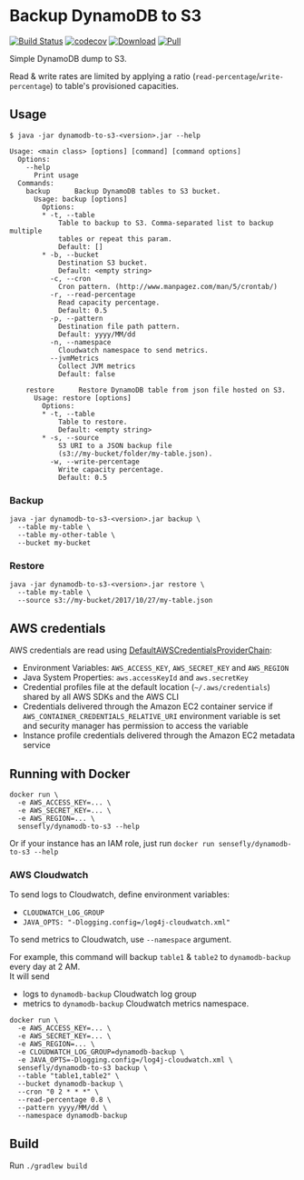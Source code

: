 # Backup DynamoDB to S3

[![Build Status](https://travis-ci.org/sensefly-sa/dynamodb-to-s3.svg?branch=master)](https://travis-ci.org/sensefly-sa/dynamodb-to-s3)
[![codecov](https://codecov.io/gh/sensefly-sa/log4j-cloudwatch-appender/branch/master/graph/badge.svg)](https://codecov.io/gh/sensefly-sa/log4j-cloudwatch-appender)
[![Download](https://api.bintray.com/packages/sensefly/maven/dynamodb-to-s3/images/download.svg)](https://bintray.com/sensefly/maven/dynamodb-to-s3/_latestVersion)
[![Pull](https://img.shields.io/docker/pulls/sensefly/dynamodb-to-s3.svg)](https://img.shields.io/docker/pulls/sensefly/dynamodb-to-s3.svg)


Simple DynamoDB dump to S3.
  
Read & write rates are limited by applying a ratio (`read-percentage`/`write-percentage`) to table's provisioned capacities.


## Usage

```
$ java -jar dynamodb-to-s3-<version>.jar --help

Usage: <main class> [options] [command] [command options]
  Options:
    --help
      Print usage
  Commands:
    backup      Backup DynamoDB tables to S3 bucket.
      Usage: backup [options]
        Options:
        * -t, --table
            Table to backup to S3. Comma-separated list to backup multiple 
            tables or repeat this param.
            Default: []
        * -b, --bucket
            Destination S3 bucket.
            Default: <empty string>
          -c, --cron
            Cron pattern. (http://www.manpagez.com/man/5/crontab/)
          -r, --read-percentage
            Read capacity percentage.
            Default: 0.5
          -p, --pattern
            Destination file path pattern.
            Default: yyyy/MM/dd
          -n, --namespace
            Cloudwatch namespace to send metrics.
          --jvmMetrics
            Collect JVM metrics
            Default: false

    restore      Restore DynamoDB table from json file hosted on S3.
      Usage: restore [options]
        Options:
        * -t, --table
            Table to restore.
            Default: <empty string>
        * -s, --source
            S3 URI to a JSON backup file 
            (s3://my-bucket/folder/my-table.json). 
          -w, --write-percentage
            Write capacity percentage.
            Default: 0.5

```

### Backup

```
java -jar dynamodb-to-s3-<version>.jar backup \
  --table my-table \
  --table my-other-table \
  --bucket my-bucket
```

### Restore

```
java -jar dynamodb-to-s3-<version>.jar restore \
  --table my-table \
  --source s3://my-bucket/2017/10/27/my-table.json
```

## AWS credentials

AWS credentials are read using [DefaultAWSCredentialsProviderChain](http://docs.aws.amazon.com/AWSJavaSDK/latest/javadoc/com/amazonaws/auth/DefaultAWSCredentialsProviderChain.html):
* Environment Variables: `AWS_ACCESS_KEY`, `AWS_SECRET_KEY` and `AWS_REGION`
* Java System Properties: `aws.accessKeyId` and `aws.secretKey`
* Credential profiles file at the default location (`~/.aws/credentials`) shared by all AWS SDKs and the AWS CLI
* Credentials delivered through the Amazon EC2 container service if `AWS_CONTAINER_CREDENTIALS_RELATIVE_URI` environment 
variable is set and security manager has permission to access the variable
* Instance profile credentials delivered through the Amazon EC2 metadata service

## Running with Docker

```
docker run \
  -e AWS_ACCESS_KEY=... \
  -e AWS_SECRET_KEY=... \
  -e AWS_REGION=... \
  sensefly/dynamodb-to-s3 --help
```

Or if your instance has an IAM role, just run `docker run sensefly/dynamodb-to-s3 --help`

### AWS Cloudwatch

To send logs to Cloudwatch, define environment variables:
- `CLOUDWATCH_LOG_GROUP`  
- `JAVA_OPTS: "-Dlogging.config=/log4j-cloudwatch.xml"`  

To send metrics to Cloudwatch, use `--namespace` argument.

For example, this command will backup `table1` & `table2` to `dynamodb-backup` every day at 2 AM.  
It will send 
- logs to `dynamodb-backup` Cloudwatch log group 
- metrics to `dynamodb-backup` Cloudwatch metrics namespace. 

```
docker run \
  -e AWS_ACCESS_KEY=... \
  -e AWS_SECRET_KEY=... \
  -e AWS_REGION=... \
  -e CLOUDWATCH_LOG_GROUP=dynamodb-backup \
  -e JAVA_OPTS=-Dlogging.config=/log4j-cloudwatch.xml \
  sensefly/dynamodb-to-s3 backup \
  --table "table1,table2" \
  --bucket dynamodb-backup \
  --cron "0 2 * * *" \
  --read-percentage 0.8 \
  --pattern yyyy/MM/dd \
  --namespace dynamodb-backup
```

## Build

Run `./gradlew build`